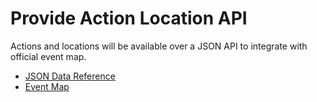 # Provide Action Location API

Actions and locations will be available over a JSON API to integrate with official event map.

- [JSON Data Reference](https://go.berniesanders.com/page/event/search_results?format=json&wrap=no&orderby%5B0%5D=date&orderby%5B1%5D=desc&event_type=0&mime=text/json&limit=4000&country=*)
- [Event Map](http://www.bernie2016events.org/?workMapBeta)

